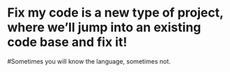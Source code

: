 # Fix my code is a new type of project, where we’ll jump into an existing code base and fix it!

#Sometimes you will know the language, sometimes not.
